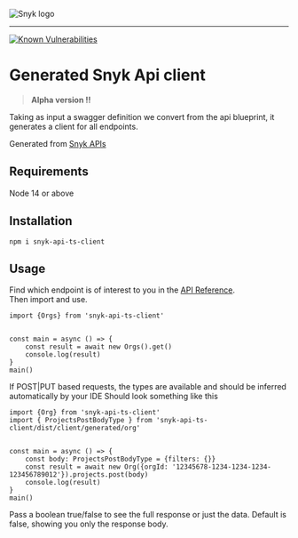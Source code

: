 ![Snyk logo](https://snyk.io/style/asset/logo/snyk-print.svg)

***

[![Known Vulnerabilities](https://snyk.io/test/github/snyk-tech-services/snyk-api-ts-client/badge.svg)](https://snyk.io/test/github/snyk-tech-services/snyk-api-ts-client)

# Generated Snyk Api client
> **Alpha version !!**

Taking as input a swagger definition we convert from the api blueprint, it generates a client for all endpoints.

Generated from [Snyk APIs](https://snyk.docs.apiary.io/)

## Requirements
Node 14 or above

## Installation
`npm i snyk-api-ts-client`

## Usage

Find which endpoint is of interest to you in the [API Reference](https://snyk.docs.apiary.io/).\
Then import and use.

```
import {Orgs} from 'snyk-api-ts-client'


const main = async () => {
    const result = await new Orgs().get()
    console.log(result)
}
main()
```

If POST|PUT based requests, the types are available and should be inferred automatically by your IDE
Should look something like this

```
import {Org} from 'snyk-api-ts-client'
import { ProjectsPostBodyType } from 'snyk-api-ts-client/dist/client/generated/org'


const main = async () => {
    const body: ProjectsPostBodyType = {filters: {}}
    const result = await new Org({orgId: '12345678-1234-1234-1234-123456789012'}).projects.post(body)
    console.log(result)
}
main()
```

Pass a boolean true/false to see the full response or just the data. Default is false, showing you only the response body.


